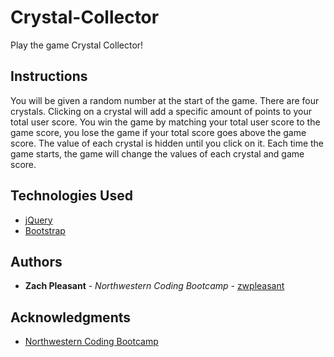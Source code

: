 # Crystal-Collector
Play the game Crystal Collector!

## Instructions
You will be given a random number at the start of the game. There are four crystals. Clicking on a crystal will add a specific amount of points to your total user score. You win the game by matching your total user score to the game score, you lose the game if your total score goes above the game score. The value of each crystal is hidden until you click on it. Each time the game starts, the game will change the values of each crystal and game score.

## Technologies Used
- [jQuery](https://api.jquery.com/)
- [Bootstrap](https://getbootstrap.com/docs/4.0/getting-started/introduction/)

## Authors
- **Zach Pleasant** - *Northwestern Coding Bootcamp* - [zwpleasant](https://github.com/zwpleasant)

## Acknowledgments
- [Northwestern Coding Bootcamp](https://bootcamp.northwestern.edu/coding/)
